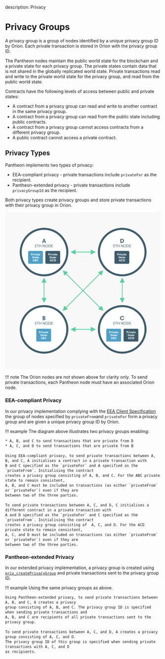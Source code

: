 description: Privacy
<!--- END of page meta data -->

# Privacy Groups 

A privacy group is a group of nodes identified by a unique privacy group ID by Orion. Each private transaction is 
stored in Orion with the privacy group ID.

The Pantheon nodes maintain the public world state for the blockchain and a private state for each privacy group. 
The private states contain data that is not shared in the globally replicated world state. Private transactions read 
and write to the private world state for the privacy group, and read from the public world state.

Contracts have the following levels of access between public and private states:

* A contract from a privacy group can read and write to another contract in the same privacy group.
* A contract from a privacy group can read from the public state including public contracts.
* A contract from a privacy group cannot access contracts from a different privacy group.
* A public contract cannot access a private contract.

## Privacy Types 

Pantheon implements two types of privacy: 

* EEA-compliant privacy - private transactions include `privateFor` as the recipient.
* Pantheon-extended privacy - private transactions include `privacyGroupId` as the recipient.

Both privacy types create privacy groups and store private transactions with their privacy group in Orion. 

![Privacy Groups](../../images/PrivacyGroups.png)

!!! note
    The Orion nodes are not shown above for clarity only.  To send private transactions, 
    each Pantheon node must have an associated Orion node. 

### EEA-compliant Privacy 

In our privacy implementation complying with the [EEA Client Specification](https://entethalliance.org/technical-documents/)
the group of nodes specified by `privateFrom`and `privateFor` form a privacy group and are given a unique 
privacy group ID by Orion.  

!!! example 
    The diagram above illustrates two privacy groups enabling: 

    * A, B, and C to send transactions that are private from D 
    * A, C, and D to send transactions that are private from B 

    Using EEA-compliant privacy, to send private transactions between A, B, and C, A initialises a contract in a private transaction with
    B and C specified as the `privateFor` and A specified as the `privateFrom`. Initialising the contract 
    creates a privacy group consisting of A, B, and C. For the ABC private state to remain consistent, 
    A, B, and C must be included on transactions (as either `privateFrom` or `privateFor`) even if they are 
    between two of the three parties.

    To send private transactions between A, C, and D, C initialises a different contract in a private transaction with
    A and D specified as the `privateFor` and C specified as the `privateFrom`. Initialising the contract 
    creates a privacy group consisting of  A, C, and D. For the ACD private state to remain consistent, 
    A, C, and D must be included on transactions (as either `privateFrom` or `privateFor`) even if they are 
    between two of the three parties.


### Pantheon-extended Privacy 
 
In our extended privacy implementation, a privacy group is created using [`priv_createPrivacyGroup`](../../Reference/Pantheon-API-Methods.md#priv_createprivacygroup)
and private transactions sent to the privacy group ID. 

!!! example 
    Using the same privacy groups as above. 

    Using Pantheon-extended privacy, to send private transactions between A, B, and C, A creates a privacy 
    group consisting of A, B, and C. The privacy group ID is specified when sending private transactions and 
    A, B, and C are recipients of all private transactions sent to the privacy group. 

    To send private transactions between A, C, and D, A creates a privacy group consisting of A, C, and D.
    The privacy group ID of this group is specified when sending private transactions with A, C, and D 
    as recipients. 
